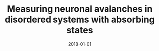 ---
title: "Measuring neuronal avalanches in disordered systems with absorbing states"
collection: publications
permalink: /publication/2018-01-01-Measuring-neuronal-avalanches-in-disordered-systems-with-absorbing-states
date: 2018-01-01
year: 2018
venue: 'Phys. Rev. E'
paperurl: 'https://dx.doi.org/10.1103/PhysRevE.97.042415'
citation: ' <u>Mauricio Girardi-Schappo</u>,  Marcelo Tragtenberg, &quot;Measuring neuronal avalanches in disordered systems with absorbing states.&quot; Phys. Rev. E, 2018.'
pubtype:  paper
---